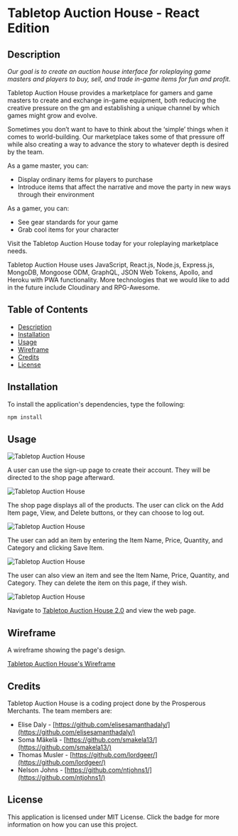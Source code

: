 # Tabletop Auction House - React Edition

## Description

*Our goal is to create an auction house interface for roleplaying game masters and players to buy, sell, and trade in-game items for fun and profit.*

Tabletop Auction House provides a marketplace for gamers and game masters to create and exchange in-game equipment, both reducing the creative pressure on the gm and establishing a unique channel by which games might grow and evolve.

Sometimes you don’t want to have to think about the ‘simple’ things when it comes to world-building. Our marketplace takes some of that pressure off while also creating a way to advance the story to whatever depth is desired by the team.

As a game master, you can:

* Display ordinary items for players to purchase
* Introduce items that affect the narrative and move the party in new ways through their environment

As a gamer, you can:

* See gear standards for your game
* Grab cool items for your character

Visit the Tabletop Auction House today for your roleplaying marketplace needs.

Tabletop Auction House uses JavaScript, React.js, Node.js, Express.js, MongoDB, Mongoose ODM, GraphQL, JSON Web Tokens, Apollo, and Heroku with PWA functionality. More technologies that we would like to add in the future include Cloudinary and RPG-Awesome.

## Table of Contents

* [Description](#description)
* [Installation](#installation)
* [Usage](#usage)
* [Wireframe](#wireframe)
* [Credits](#credits)
* [License](#license)

## Installation

To install the application's dependencies, type the following:
```md
npm install
```

## Usage

![Tabletop Auction House]()

A user can use the sign-up page to create their account. They will be directed to the shop page afterward.

![Tabletop Auction House]()

The shop page displays all of the products. The user can click on the Add Item page, View, and Delete buttons, or they can choose to log out.

![Tabletop Auction House]()

The user can add an item by entering the Item Name, Price, Quantity, and Category and clicking Save Item.

![Tabletop Auction House]()

The user can also view an item and see the Item Name, Price, Quantity, and Category. They can delete the item on this page, if they wish.

![Tabletop Auction House]()

Navigate to [Tabletop Auction House 2.0](https://tabletop-auction-house-2.herokuapp.com/) and view the web page.

## Wireframe

A wireframe showing the page's design.

[Tabletop Auction House's Wireframe](https://docs.google.com/presentation/d/1ZrrW8pyQqQYYu9Z_OkplCIA2Lk5IExDmOEinp_IujaI/)

## Credits

Tabletop Auction House is a coding project done by the Prosperous Merchants. The team members are:
* Elise Daly - [https://github.com/elisesamanthadaly/](https://github.com/elisesamanthadaly/)
* Soma Mäkelä - [https://github.com/smakela13/](https://github.com/smakela13/)
* Thomas Musler - [https://github.com/lordgeer/](https://github.com/lordgeer/)
* Nelson Johns - [https://github.com/ntjohns1/](https://github.com/ntjohns1/)

## License

This application is licensed under MIT License. Click the badge for more information on how you can use this project.
